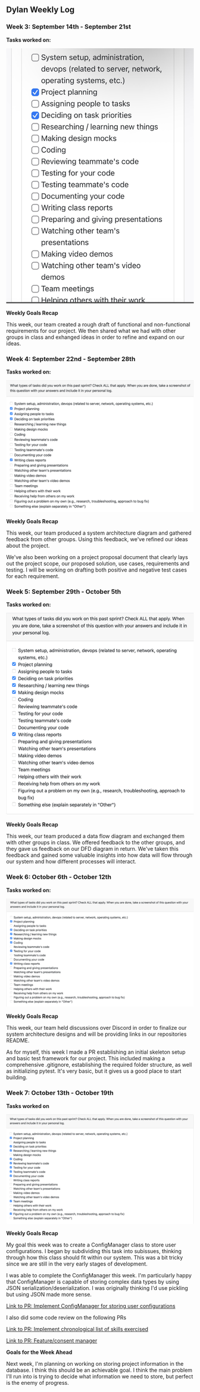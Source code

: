 ## **Dylan Weekly Log**

### **Week 3: September 14th - September 21st**

 **Tasks worked on:**

![week 3 log](images/dylan-week-1-ss.jpeg)

**Weekly Goals Recap**

This week, our team created a rough draft of functional and non-functional requirements for our project. We then shared what we had with other groups in class and exhanged ideas in order to refine and expand on our ideas. 

### **Week 4: September 22nd - September 28th**

 **Tasks worked on:**

![week 4 log](images/dylan-week-4-ss.png)

**Weekly Goals Recap**

This week, our team produced a system architecture diagram and gathered feedback from other groups. Using this feedback, we've refined our ideas about the project. 

We've also been working on a project proposal document that clearly lays out the project scope, our proposed solution, use cases, requirements and testing. I will be working on drafting both positive and negative test cases for each requirement.

### **Week 5: September 29th - October 5th**

 **Tasks worked on:**

![week 5 log](images/dylan-week-5-ss.png)

**Weekly Goals Recap**

This week, our team produced a data flow diagram and exchanged them with other groups in class. We offered feedback to the other groups, and they gave us feedback on our DFD diagram in return. We've taken this feedback and gained some valuable insights into how data will flow through our system and how different processes will interact.

### **Week 6: October 6th - October 12th**

 **Tasks worked on:**

![week 6 log](images/dylan-week-6-ss.png)

**Weekly Goals Recap**

This week, our team held discussions over Discord in order to finalize our system architecture designs and will be providing links in our repositories README. 

As for myself, this week I made a PR establishing an initial skeleton setup and basic test framework for our project. This included making a comprehensive .gitignore, establishing the required folder structure, as well as initializing pytest. It's very basic, but it gives us a good place to start building.

### **Week 7: October 13th - October 19th**

 **Tasks worked on**

![week 7 log](images/dylan-week-7-ss.png)

**Weekly Goals Recap**

My goal this week was to create a ConfigManager class to store user configurations. I began by subdividing this task into subissues, thinking through how this class should fit within our system. This was a bit tricky since we are still in the very early stages of development. 

I was able to complete the ConfigManager this week. I'm particularly happy that ConfigManager is capable of storing complex data types by using JSON serialization/deserialization. I was originally thinking I'd use pickling but using JSON made more sense.

[Link to PR: Implement ConfigManager for storing user configurations](https://github.com/COSC-499-W2025/capstone-project-team-20/pull/74)

I also did some code review on the following PRs

[Link to PR: Implement chronological list of skills exercised](https://github.com/COSC-499-W2025/capstone-project-team-20/pull/78)

[Link to PR: Feature/consent manager](https://github.com/COSC-499-W2025/capstone-project-team-20/pull/77)

**Goals for the Week Ahead**

Next week, I'm planning on working on storing project information in the database. I think this should be an achievable goal. I think the main problem I'll run into is trying to decide what information we need to store, but perfect is the enemy of progress.
